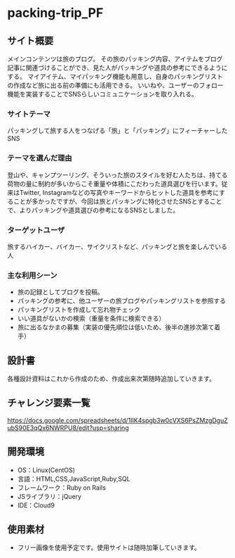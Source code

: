 # packing-trip_PF

## サイト概要
メインコンテンツは旅のプログ。
その旅のパッキング内容、アイテムをブログ記事に関連づけることができ、見た人がパッキングや道具の参考にできるようにする。
マイアイテム、マイパッキング機能も用意し、自身のパッキングリストの作成など旅に出る前の準備にも活用できる。
いいねや、ユーザーのフォロー機能を実装することでSNSらしいコミュニケーションを取り入れる。

### サイトテーマ
パッキングして旅する人をつなげる「旅」と「パッキング」にフィーチャーしたSNS

### テーマを選んだ理由
登山や、キャンプツーリング、そういった旅のスタイルを好む人たちは、持てる荷物の量に制約が多いからこそ重量や体積にこだわった道具選びを行います。従来はTwitter, Instagramなどの写真やキーワードからヒットした道具を参考にすることが多かったですが、今回は旅とパッキングに特化させたSNSとすることで、よりパッキングや道具選びの参考になるSNSとしました。

### ターゲットユーザ
旅するハイカー、バイカー、サイクリストなど、パッキングと旅を楽しんでいる人

### 主な利用シーン
- 旅の記録としてブログを投稿。
- パッキングの参考に、他ユーザーの旅ブログやパッキングリストを参照する
- パッキングリストを作成して忘れ物チェック
- いい道具がないかの検索（重量を条件に検索できる）
- 旅に出るなかまの募集（実装の優先順位は低いため、後半の進捗次第て着手）

## 設計書
各種設計資料はこれから作成のため、作成出来次第随時追加していきます。

## チャレンジ要素一覧
https://docs.google.com/spreadsheets/d/1IIK4spgb3w0cVXS6PsZMzgDguZubS90E3qQx6NWRPU8/edit?usp=sharing

## 開発環境
- OS：Linux(CentOS)
- 言語：HTML,CSS,JavaScript,Ruby,SQL
- フレームワーク：Ruby on Rails
- JSライブラリ：jQuery
- IDE：Cloud9

## 使用素材
- フリー画像を使用予定です。使用サイトは随時加筆していきます。
